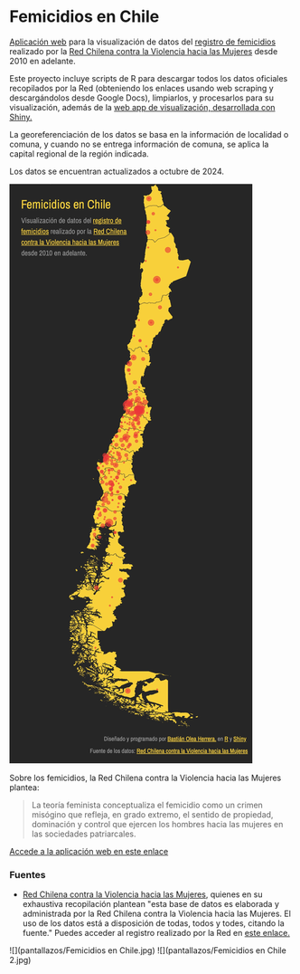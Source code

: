 
# Femicidios en Chile

[Aplicación web](https://bastianoleah.shinyapps.io/femicidios_chile/) para la visualización de datos del [registro de femicidios](http://www.nomasviolenciacontramujeres.cl/registro-de-femicidios/) realizado por la [Red Chilena contra la Violencia hacia las Mujeres](www.nomasviolenciacontramujeres.cl) desde 2010 en adelante.

Este proyecto incluye scripts de R para descargar todos los datos oficiales recopilados por la Red (obteniendo los enlaces usando web scraping y descargándolos desde Google Docs), limpiarlos, y procesarlos para su visualización, además de la [web app de visualización, desarrollada con Shiny.](https://bastianoleah.shinyapps.io/femicidios_chile/)

La georeferenciación de los datos se basa en la información de localidad o comuna, y cuando no se entrega información de comuna, se aplica la capital regional de la región indicada.

Los datos se encuentran actualizados a octubre de 2024.

![](pantallazos/poster_femicidios_chile_2024.jpg)

Sobre los femicidios, la Red Chilena contra la Violencia hacia las Mujeres plantea:

> La teoría feminista conceptualiza el femicidio como un crimen misógino que refleja, en grado extremo, el sentido de propiedad, dominación y control que ejercen los hombres hacia las mujeres en las sociedades patriarcales.

[Accede a la aplicación web en este enlace](https://bastianoleah.shinyapps.io/femicidios_chile/)

### Fuentes
- [Red Chilena contra la Violencia hacia las Mujeres](www.nomasviolenciacontramujeres.cl), quienes en su exhaustiva recopilación plantean "esta base de datos es elaborada y administrada por la Red Chilena contra la Violencia hacia las Mujeres. El uso de los datos está a disposición de todas, todos y todes, citando la fuente." Puedes acceder al registro realizado por la Red en [este enlace.](http://www.nomasviolenciacontramujeres.cl/registro-de-femicidios/)

![](pantallazos/Femicidios en Chile.jpg)
![](pantallazos/Femicidios en Chile 2.jpg)